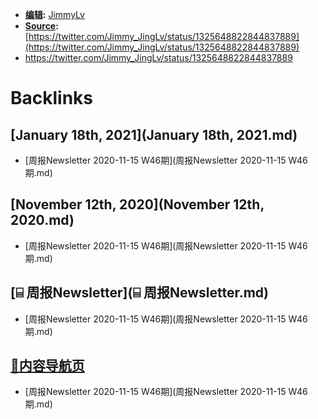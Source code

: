 - **[编辑](编辑.md):** [JimmyLv](JimmyLv.md)
- **[Source](Source.md):** [https://twitter.com/Jimmy_JingLv/status/1325648822844837889](https://twitter.com/Jimmy_JingLv/status/1325648822844837889)
- https://twitter.com/Jimmy_JingLv/status/1325648822844837889

# Backlinks
## [January 18th, 2021](January 18th, 2021.md)
- [周报Newsletter 2020-11-15 W46期](周报Newsletter 2020-11-15 W46期.md)

## [November 12th, 2020](November 12th, 2020.md)
- [周报Newsletter 2020-11-15 W46期](周报Newsletter 2020-11-15 W46期.md)

## [⌸ 周报Newsletter](⌸ 周报Newsletter.md)
- [周报Newsletter 2020-11-15 W46期](周报Newsletter 2020-11-15 W46期.md)

## [🎈内容导航页](🎈内容导航页.md)
- [周报Newsletter 2020-11-15 W46期](周报Newsletter 2020-11-15 W46期.md)


